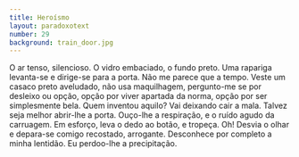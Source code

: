 ```yaml
---
title: Heroísmo
layout: paradoxotext
number: 29
background: train_door.jpg
---
```


O ar tenso, silencioso. O vidro embaciado, o fundo preto. Uma rapariga levanta-se e dirige-se para a porta. Não me parece que a tempo. Veste um casaco preto aveludado, não usa maquilhagem, pergunto-me se por desleixo ou opção, opção por viver apartada da norma, opção por ser simplesmente bela. Quem inventou aquilo? Vai deixando cair a mala. Talvez seja melhor abrir-lhe a porta. Ouço-lhe a respiração, e o ruído agudo da carruagem. Em esforço, leva o dedo ao botão, e tropeça. Oh! Desvia o olhar e depara-se comigo recostado, arrogante. Desconhece por completo a minha lentidão. Eu perdoo-lhe a precipitação.
